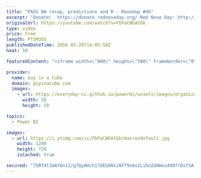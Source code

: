 ```yaml
---
title: "PASS BA recap, predictions and R - Roundup #46"
excerpt: "Donate:  https://donate.rednoseday.org/ Red Nose Day: http://rednoseday.org/  Paul Turley gives a recap of the PASS BA conference from his perspective mentioning Power BI and Excel. Jen Underwood talks about moving to Predictive Analytics. We have some tips for Dashboard makeovers. Ginger Grant talks"
originalUrl: https://youtube.com/watch?v=FbFeCWhAtGk
type: video
price: Free
length: PT3M35S
publishedDateTime: 2016-05-26T14:05:58Z
heat: 50

featuredContent: "<iframe width=\"800\" height=\"500\" frameborder=\"0\" src=\"https://www.youtube.com/embed/FbFeCWhAtGk\" allow=\"accelerometer; autoplay; encrypted-media; gyroscope; picture-in-picture\" allowfullscreen></iframe>"

provider:
  name: Guy in a Cube
  domain: guyinacube.com
  images:
    - url: https://everyday-cc.github.io/powerbi/assets/images/organizations/guyinacube.com-50x50.jpg
      width: 50
      height: 50

topics:
  - Power BI

images:
  - url: https://i.ytimg.com/vi/FbFeCWhAtGk/maxresdefault.jpg
    width: 1280
    height: 720
    isCached: true

secured: "75RT4tJw6Ybn1Z/g7QyAHch17dEG6NsiNTf9smsILs5nZd4Wxs499frDstSA1PPpNxxjGm29cxs4OrcNteNgG9/+27fza1tJjzDuLIHthoa9q1vcxR02mXERigF6hh1hnGMmOSDaEXx8lG2FOlenhRfHA7RsUpbvhn7b5Dx8x5BUvlxSCU0NtQyFp4vCxvU8ZJehgmj9Ut4LDv5dIvWcPCtWgND0SgVOqDGXu59wkFjvh4DzK/EsdzsamwOeYBe0K8mam3DI60Vo20TaFwsqducgFBbnyiQrRP9Mkysts6x+OM98PMrcazQMu7LsYDisu87opW8AXwIw9RVq83K5pHaHjowJK9nqcMLfzfCzxuvPSlZwjdSgxZ/1tCRVI0Ejv42qXoAPEDKnlEh/IApnkz5ibwa0E2st/X2lZ2cJMas=;IkB0Wr/RNL0NHWlrA17rbA=="
---
```


